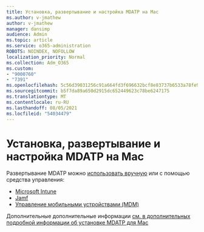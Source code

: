 ```yaml
---
title: Установка, развертывание и настройка MDATP на Mac
ms.author: v-jmathew
author: v-jmathew
manager: dansimp
audience: Admin
ms.topic: article
ms.service: o365-administration
ROBOTS: NOINDEX, NOFOLLOW
localization_priority: Normal
ms.collection: Adm_O365
ms.custom:
- "9000760"
- "7391"
ms.openlocfilehash: 5c56d39031256c91a664fd3f696632bcf8e83737b6533a78fe9960ec677509c8
ms.sourcegitcommit: b5f7da89a650d2915dc652449623c78be6247175
ms.translationtype: MT
ms.contentlocale: ru-RU
ms.lasthandoff: 08/05/2021
ms.locfileid: "54034479"
---
```

# <a name="install-deploy-and-configure-mdatp-on-a-mac"></a>Установка, развертывание и настройка MDATP на Mac

Развертывание MDATP можно [использовать вручную](https://docs.microsoft.com/windows/security/threat-protection/microsoft-defender-atp/mac-install-manually) или с помощью средства управления:

- [Microsoft Intune](https://go.microsoft.com/fwlink/?linkid=2144548)
- [Jamf](https://docs.microsoft.com/windows/security/threat-protection/microsoft-defender-atp/mac-install-with-jamf)
- [Управление мобильными устройствами (MDM)](https://docs.microsoft.com/windows/security/threat-protection/microsoft-defender-atp/mac-install-with-other-mdm)

Дополнительные дополнительные информации [см. в дополнительных подробной информации об установке MDATP для Mac](https://go.microsoft.com/fwlink/?linkid=2144672)
